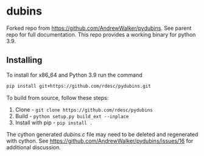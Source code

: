 # dubins

Forked repo from https://github.com/AndrewWalker/pydubins. See parent repo for full documentation. This repo provides a working binary for python 3.9.

## Installing

To install for x86_64 and Python 3.9 run the command
`````bash
pip install git+https://github.com/rdesc/pydubins.git
`````

To build from source, follow these steps:
1. Clone - `git clone https://github.com/rdesc/pydubins`
2. Build - `python setup.py build_ext --inplace`
3. Install with pip - `pip install .`

The cython generated *dubins.c* file may need to be deleted and regenerated with cython. See https://github.com/AndrewWalker/pydubins/issues/16 for additional discussion.

